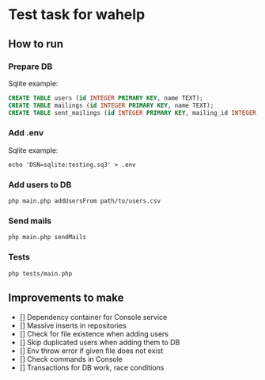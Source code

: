 # Test task for wahelp

## How to run

### Prepare DB

Sqlite example:

```sql
CREATE TABLE users (id INTEGER PRIMARY KEY, name TEXT);
CREATE TABLE mailings (id INTEGER PRIMARY KEY, name TEXT);
CREATE TABLE sent_mailings (id INTEGER PRIMARY KEY, mailing_id INTEGER, user_id INTEGER);
```

### Add .env

Sqlite example:

```fish
echo 'DSN=sqlite:testing.sq3' > .env
```

### Add users to DB

```fish
php main.php addUsersFrom path/to/users.csv
```

### Send mails

```fish
php main.php sendMails
```

### Tests

```fish
php tests/main.php
```

## Improvements to make

- [] Dependency container for Console service
- [] Massive inserts in repositories
- [] Check for file existence when adding users
- [] Skip duplicated users when adding them to DB
- [] Env throw error if given file does not exist
- [] Check commands in Console
- [] Transactions for DB work, race conditions
